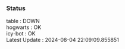 ### Status


table : DOWN  
hogwarts : OK  
icy-bot : OK  
Latest Update : 2024-08-04 22:09:09.855851
